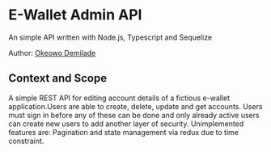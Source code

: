 # E-Wallet Admin API

An simple API written with Node.js, Typescript and Sequelize

Author: [Okeowo Demilade](https://github.com/D4C-lolu/)

## Context and Scope

A simple REST API for editing account details of a fictious e-wallet application.Users are able to create, delete, update and get accounts. Users must sign in before any of these can be done and only already active users can create new users to add another layer of security.
Unimplemented features are: Pagination and state management via redux due to time constraint.
